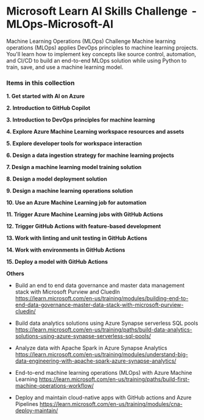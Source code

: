 # Microsoft Learn AI Skills Challenge  - MLOps-Microsoft-AI
Machine Learning Operations (MLOps) Challenge Machine learning operations (MLOps) applies DevOps principles to machine learning projects. You'll learn how to implement key concepts like source control, automation, and CI/CD to build an end-to-end MLOps solution while using Python to train, save, and use a machine learning model.

### Items in this collection

**1. Get started with AI on Azure**

**2. Introduction to GitHub Copilot**

**3. Introduction to DevOps principles for machine learning**

**4. Explore Azure Machine Learning workspace resources and assets**

**5. Explore developer tools for workspace interaction**

**6. Design a data ingestion strategy for machine learning projects**

**7. Design a machine learning model training solution**

**8. Design a model deployment solution**

**9. Design a machine learning operations solution**

**10. Use an Azure Machine Learning job for automation**

**11. Trigger Azure Machine Learning jobs with GitHub Actions**

**12. Trigger GitHub Actions with feature-based development**

**13. Work with linting and unit testing in GitHub Actions**

**14. Work with environments in GitHub Actions**

**15. Deploy a model with GitHub Actions**


**Others**
- Build an end to end data governance and master data management stack with Microsoft Purview and CluedIn
https://learn.microsoft.com/en-us/training/modules/building-end-to-end-data-governance-master-data-stack-with-microsoft-purview-cluedin/


- Build data analytics solutions using Azure Synapse serverless SQL pools
https://learn.microsoft.com/en-us/training/paths/build-data-analytics-solutions-using-azure-synapse-serverless-sql-pools/

- Analyze data with Apache Spark in Azure Synapse Analytics
https://learn.microsoft.com/en-us/training/modules/understand-big-data-engineering-with-apache-spark-azure-synapse-analytics/

- End-to-end machine learning operations (MLOps) with Azure Machine Learning
https://learn.microsoft.com/en-us/training/paths/build-first-machine-operations-workflow/

- Deploy and maintain cloud-native apps with GitHub actions and Azure Pipelines
https://learn.microsoft.com/en-us/training/modules/cna-deploy-maintain/

